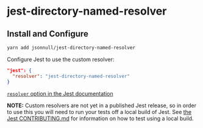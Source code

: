# jest-directory-named-resolver

## Install and Configure

```sh
yarn add jsonnull/jest-directory-named-resolver
```

Configure Jest to use the custom resolver:

```json
"jest": {
  "resolver": "jest-directory-named-resolver"
}
```

[`resolver` option in the Jest documentation](https://facebook.github.io/jest/docs/configuration.html#resolver-string)

**NOTE:** Custom resolvers are not yet in a published Jest release, so in order
to use this you will need to run your tests off a local build of Jest. See [the
Jest
CONTRIBUTING.md](https://github.com/facebook/jest/blob/master/CONTRIBUTING.md)
for information on how to test using a local build.

